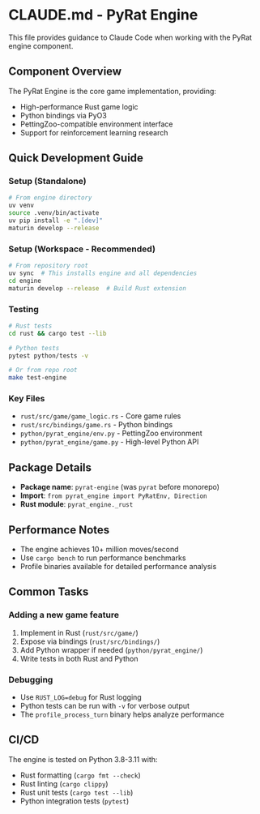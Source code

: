 # CLAUDE.md - PyRat Engine

This file provides guidance to Claude Code when working with the PyRat engine component.

## Component Overview

The PyRat Engine is the core game implementation, providing:
- High-performance Rust game logic
- Python bindings via PyO3
- PettingZoo-compatible environment interface
- Support for reinforcement learning research

## Quick Development Guide

### Setup (Standalone)
```bash
# From engine directory
uv venv
source .venv/bin/activate
uv pip install -e ".[dev]"
maturin develop --release
```

### Setup (Workspace - Recommended)
```bash
# From repository root
uv sync  # This installs engine and all dependencies
cd engine
maturin develop --release  # Build Rust extension
```

### Testing
```bash
# Rust tests
cd rust && cargo test --lib

# Python tests
pytest python/tests -v

# Or from repo root
make test-engine
```

### Key Files
- `rust/src/game/game_logic.rs` - Core game rules
- `rust/src/bindings/game.rs` - Python bindings
- `python/pyrat_engine/env.py` - PettingZoo environment
- `python/pyrat_engine/game.py` - High-level Python API

## Package Details
- **Package name**: `pyrat-engine` (was `pyrat` before monorepo)
- **Import**: `from pyrat_engine import PyRatEnv, Direction`
- **Rust module**: `pyrat_engine._rust`

## Performance Notes
- The engine achieves 10+ million moves/second
- Use `cargo bench` to run performance benchmarks
- Profile binaries available for detailed performance analysis

## Common Tasks

### Adding a new game feature
1. Implement in Rust (`rust/src/game/`)
2. Expose via bindings (`rust/src/bindings/`)
3. Add Python wrapper if needed (`python/pyrat_engine/`)
4. Write tests in both Rust and Python

### Debugging
- Use `RUST_LOG=debug` for Rust logging
- Python tests can be run with `-v` for verbose output
- The `profile_process_turn` binary helps analyze performance

## CI/CD
The engine is tested on Python 3.8-3.11 with:
- Rust formatting (`cargo fmt --check`)
- Rust linting (`cargo clippy`)
- Rust unit tests (`cargo test --lib`)
- Python integration tests (`pytest`)
